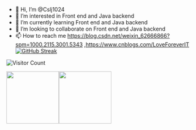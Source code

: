- 👋 Hi, I’m @Cslj1024
- 👀 I’m interested in Front end and Java backend
- 🌱 I’m currently learning Front end and Java backend
- 💞️ I’m looking to collaborate on Front end and Java backend
- 📫 How to reach me https://blog.csdn.net/weixin_62666866?spm=1000.2115.3001.5343 ,https://www.cnblogs.com/LoveForeverIT
[![GitHub Streak](https://github-readme-streak-stats.herokuapp.com?user=CSLJ1024&theme=tokyonight&hide_border=&locale=zh_Hans&card_width=520)](https://git.io/streak-stats)

![Visitor Count](https://profile-counter.glitch.me/CSLJ1024/count.svg)

<img align="" height="137px" src="https://github-readme-stats.vercel.app/api?username=Cslj1024&hide_title=true&hide_border=true&show_icons=true&include_all_commits=true&line_height=21&bg_color=0,EC6C6C,FFD479,FFFC79,73FA79&theme=graywhite&locale=cn" /><img align="" height="137px" src="https://github-readme-stats.vercel.app/api/top-langs/?username=Cslj1024&hide_title=true&hide_border=true&layout=compact&bg_color=0,73FA79,73FDFF,D783FF&theme=graywhite&locale=cn" />

<!---
Cslj1024/Cslj1024 is a ✨ special ✨ repository because its `README.md` (this file) appears on your GitHub profile.
You can click the Preview link to take a look at your changes.
--->
